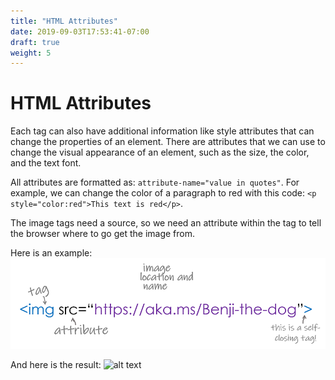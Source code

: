 ```yaml
---
title: "HTML Attributes"
date: 2019-09-03T17:53:41-07:00
draft: true
weight: 5
---
```


# HTML Attributes 
Each tag can also have additional information like style attributes that can change the properties of an element. There are attributes that we can use to change the visual appearance of an element, such as the size, the color, and the text font.

All attributes are formatted as: `attribute-name="value in quotes"`. For example, we can change the color of a paragraph to red with this code: `<p style="color:red">This text is red</p>`.

The image tags need a source, so we need an attribute within the tag to tell the browser where to go get the image from.

Here is an example:
![alt text](media/attribute-sm.png "img tag example")

And here is the result:
![alt text](https://qyatda.dm.files.1drv.com/y4mTmthbnZl8R4dmLmzkmrlFe1Wg8V1YoXSQp0JIvJJQgPK_IC6O3oWMQXXqUH386u9cNsKg-8kUV8ec4_TvC5eUFUrgkdZeRHJ95uQ0nUbgO_BO3_33cWBUkS9KUqvZhSDYcn9h037DYIPnmUerzBJ1XyjbhSseOhdpDJXya8Cn__51WxOdTygEpsC9NA4NriAZXjTizgUsiNu1qYIo-1B7w?width=495&height=660&cropmode=none "picture of Benji")